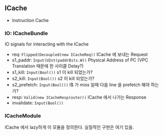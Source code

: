 ## ICache

- Instruction Cache

### IO: ICacheBundle

IO signals for interacting with the ICache

- req: `Flipped(Decoupled(new ICacheReq))` ICache 에 보내는 Request
- s1_paddr: `Input(UInt(paddrBits.W))` Physical Address of PC (VPC Translation 때문에 한 사이클 Delay?)
- s1_kill: `Input(Bool())` s1 이 kill 되었는가?
- s2_kill: `Input(Bool())` s2 이 kill 되었는가?
- s2_prefetch: `Input(Bool())` I$ 가 miss 일때 다음 line 을 prefetch 해야 하는가?
- resp: `Valid(new ICacheResp(outer))` ICache 에서 나가는 Response
- invalidate: `Input(Bool())`

### ICacheModule

ICache 에서 lazy하게 이 모듈을 정의한다. 실질적인 구현은 여기 있음.

